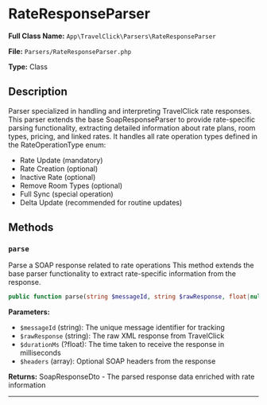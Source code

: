 # RateResponseParser

**Full Class Name:** `App\TravelClick\Parsers\RateResponseParser`

**File:** `Parsers/RateResponseParser.php`

**Type:** Class

## Description

Parser specialized in handling and interpreting TravelClick rate responses.
This parser extends the base SoapResponseParser to provide rate-specific
parsing functionality, extracting detailed information about rate plans,
room types, pricing, and linked rates.
It handles all rate operation types defined in the RateOperationType enum:
- Rate Update (mandatory)
- Rate Creation (optional)
- Inactive Rate (optional)
- Remove Room Types (optional)
- Full Sync (special operation)
- Delta Update (recommended for routine updates)

## Methods

### `parse`

Parse a SOAP response related to rate operations
This method extends the base parser functionality to extract rate-specific
information from the response.

```php
public function parse(string $messageId, string $rawResponse, float|null $durationMs = null, array $headers = []): SoapResponseDto
```

**Parameters:**

- `$messageId` (string): The unique message identifier for tracking
- `$rawResponse` (string): The raw XML response from TravelClick
- `$durationMs` (?float): The time taken to receive the response in milliseconds
- `$headers` (array): Optional SOAP headers from the response

**Returns:** SoapResponseDto - The parsed response data enriched with rate information

---

